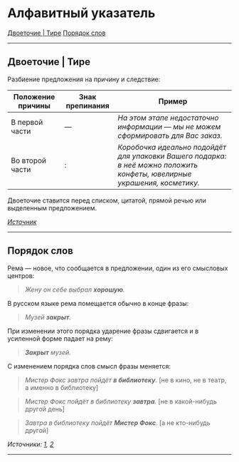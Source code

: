 # Алфавитный указатель
[Двоеточие \| Тире](#двоеточие--тире)
[Порядок слов](#порядок-слов)

***

## Двоеточие \| Тире

Разбиение предложения на причину и следствие:

| Положение причины | Знак препинания | Пример |
|-------------------|-----------------|--------|
| В первой части    | &mdash;         | *На этом этапе недостаточно информации &mdash; мы не можем сформировать для Вас заказ.* |
| Во второй части   | \:              | *Коробочка идеально подойдёт для упаковки Вашего подарка: в неё можно положить конфеты, ювелирные украшения, косметику.* |

Двоеточие ставится перед списком, цитатой, прямой речью или выделенным предложением.

[*Источник*](https://vc.ru/u/1948450-anitya-pro-obrazovanie/741044-raznica-tire-i-dvoetochiya)

***

## Порядок слов
Рема &mdash; новое, что сообщается в предложении, один из его смысловых центров:

> *Жену он себе выбрал **хорошую**.*

В русском языке рема помещается обычно в конце фразы:

> *Музей **закрыт**.*

При изменении этого порядка ударение фразы сдвигается и в усиленной форме падает на рему: 

> ***Закрыт** музей.*

С изменением порядка слов смысл фразы меняется:

> *Мистер Фокс завтра пойдёт **в библиотеку**.* \[не в кино, не в театр, а именно в библиотеку\]

> *Мистер Фокс пойдёт в библиотеку **завтра**.* \[не в какой-нибудь другой день\]

> *Завтра в библиотеку пойдёт **Мистер Фокс**.* \[а не кто-нибудь другой\]

*Источники: [1](https://www.booksite.ru/fulltext/1/001/008/096/422.htm),
[2](https://foxford.ru/wiki/russkiy-yazyk/poryadok-slov-v-predlozhenii)*

***

